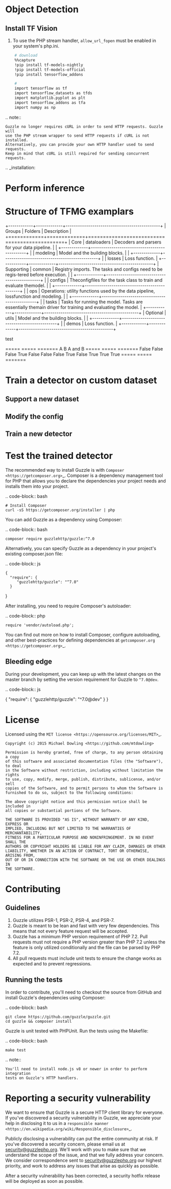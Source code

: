 # Object Detection

## Install TF Vision

1. To use the PHP stream handler, ``allow_url_fopen`` must be enabled in your
   system's php.ini.


```bash
    # download
    %%capture
    !pip install tf-models-nightly
    !pip install tf-models-official
    !pip install tensorflow_addons

    #
    import tensorflow as tf
    import tensorflow_datasets as tfds
    import matplotlib.pyplot as plt
    import tensorflow_addons as tfa
    import numpy as np
```

.. note::

    Guzzle no longer requires cURL in order to send HTTP requests. Guzzle will
    use the PHP stream wrapper to send HTTP requests if cURL is not installed.
    Alternatively, you can provide your own HTTP handler used to send requests.
    Keep in mind that cURL is still required for sending concurrent requests.


.. _installation:


Perform inference
============



Structure of TFMG examplars
============

+------------+-------------+----------------------------------------------+
| Groups     | Folders     | Description                                  |
+============+=============+==============================================+
| Core       | dataloaders | Decoders and parsers for your data pipeline. |
|            +-------------+----------------------------------------------+
|            | modeling    | Model and the building blocks.               |
|            +-------------+----------------------------------------------+
|            | losses      | Loss function.                               |
+------------+-------------+----------------------------------------------+
| Supporting | common      | Registry imports. The tasks and configs need to be regis-tered before execution. |
|            +-------------+----------------------------------------------+
|            | configs     | Theconfigfiles for the task class to train and evaluate themodel.               |
|            +-------------+----------------------------------------------+
|            | ops         | Operations: utility functions used by the data pipeline, lossfunction and modeling.                               |
|            +-------------+----------------------------------------------+
|            | tasks       | Tasks  for  running  the  model.   Tasks  are  essentially  themain driver for training and evaluating the model. |
+------------+-------------+----------------------------------------------+
| Optional   | utils       | Model and the building blocks.               |
|            +-------------+----------------------------------------------+
|            | demos       | Loss function.                               |
+------------+-------------+----------------------------------------------+


test 

=====  =====  =======
A      B      A and B
=====  =====  =======
False  False  False
True   False  False
False  True   False
True   True   True
=====  =====  =======



Train a detector on custom dataset
============

Support a new dataset 
-------------

Modify the config  
-------------

Train a new detector
-------------



Test the trained detector
============

The recommended way to install Guzzle is with
`Composer <https://getcomposer.org>`_. Composer is a dependency management tool
for PHP that allows you to declare the dependencies your project needs and
installs them into your project.

.. code-block:: bash

    # Install Composer
    curl -sS https://getcomposer.org/installer | php

You can add Guzzle as a dependency using Composer:

.. code-block:: bash

    composer require guzzlehttp/guzzle:^7.0

Alternatively, you can specify Guzzle as a dependency in your project's
existing composer.json file:

.. code-block:: js

    {
      "require": {
         "guzzlehttp/guzzle": "^7.0"
      }
   }

After installing, you need to require Composer's autoloader:

.. code-block:: php

    require 'vendor/autoload.php';

You can find out more on how to install Composer, configure autoloading, and
other best-practices for defining dependencies at `getcomposer.org <https://getcomposer.org>`_.


Bleeding edge
-------------

During your development, you can keep up with the latest changes on the master
branch by setting the version requirement for Guzzle to ``^7.0@dev``.

.. code-block:: js

   {
      "require": {
         "guzzlehttp/guzzle": "^7.0@dev"
      }
   }


License
=======

Licensed using the `MIT license <https://opensource.org/licenses/MIT>`_.

    Copyright (c) 2015 Michael Dowling <https://github.com/mtdowling>

    Permission is hereby granted, free of charge, to any person obtaining a copy
    of this software and associated documentation files (the "Software"), to deal
    in the Software without restriction, including without limitation the rights
    to use, copy, modify, merge, publish, distribute, sublicense, and/or sell
    copies of the Software, and to permit persons to whom the Software is
    furnished to do so, subject to the following conditions:

    The above copyright notice and this permission notice shall be included in
    all copies or substantial portions of the Software.

    THE SOFTWARE IS PROVIDED "AS IS", WITHOUT WARRANTY OF ANY KIND, EXPRESS OR
    IMPLIED, INCLUDING BUT NOT LIMITED TO THE WARRANTIES OF MERCHANTABILITY,
    FITNESS FOR A PARTICULAR PURPOSE AND NONINFRINGEMENT. IN NO EVENT SHALL THE
    AUTHORS OR COPYRIGHT HOLDERS BE LIABLE FOR ANY CLAIM, DAMAGES OR OTHER
    LIABILITY, WHETHER IN AN ACTION OF CONTRACT, TORT OR OTHERWISE, ARISING FROM,
    OUT OF OR IN CONNECTION WITH THE SOFTWARE OR THE USE OR OTHER DEALINGS IN
    THE SOFTWARE.


Contributing
============


Guidelines
----------

1. Guzzle utilizes PSR-1, PSR-2, PSR-4, and PSR-7.
2. Guzzle is meant to be lean and fast with very few dependencies. This means
   that not every feature request will be accepted.
3. Guzzle has a minimum PHP version requirement of PHP 7.2. Pull requests must
   not require a PHP version greater than PHP 7.2 unless the feature is only
   utilized conditionally and the file can be parsed by PHP 7.2.
4. All pull requests must include unit tests to ensure the change works as
   expected and to prevent regressions.


Running the tests
-----------------

In order to contribute, you'll need to checkout the source from GitHub and
install Guzzle's dependencies using Composer:

.. code-block:: bash

    git clone https://github.com/guzzle/guzzle.git
    cd guzzle && composer install

Guzzle is unit tested with PHPUnit. Run the tests using the Makefile:

.. code-block:: bash

    make test

.. note::

    You'll need to install node.js v8 or newer in order to perform integration
    tests on Guzzle's HTTP handlers.


Reporting a security vulnerability
==================================

We want to ensure that Guzzle is a secure HTTP client library for everyone. If
you've discovered a security vulnerability in Guzzle, we appreciate your help
in disclosing it to us in a `responsible manner <https://en.wikipedia.org/wiki/Responsible_disclosure>`_.

Publicly disclosing a vulnerability can put the entire community at risk. If
you've discovered a security concern, please email us at
security@guzzlephp.org. We'll work with you to make sure that we understand the
scope of the issue, and that we fully address your concern. We consider
correspondence sent to security@guzzlephp.org our highest priority, and work to
address any issues that arise as quickly as possible.

After a security vulnerability has been corrected, a security hotfix release will
be deployed as soon as possible.
